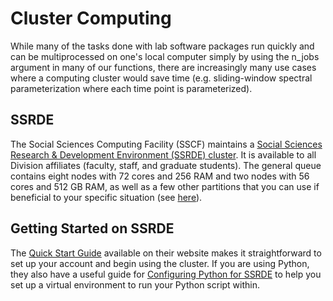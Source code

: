 # Cluster Computing

While many of the tasks done with lab software packages run quickly and can be multiprocessed on one's local computer simply by using the n_jobs argument in many of our functions, there are increasingly many use cases where a computing cluster would save time (e.g. sliding-window spectral parameterization where each time point is parameterized). 

## SSRDE
The Social Sciences Computing Facility (SSCF) maintains a [Social Sciences Research & Development Environment (SSRDE) cluster](https://sscf.ucsd.edu/ssrde). It is available to all Division affiliates (faculty, staff, and graduate students). The general queue contains eight nodes with 72 cores and 256 RAM and two nodes with 56 cores and 512 GB RAM, as well as a few other partitions that you can use if beneficial to your specific situation (see [here](https://sscf.ucsd.edu/ssrde/cluster-specifications)).

## Getting Started on SSRDE
The [Quick Start Guide](https://sscf.ucsd.edu/ssrde/quick-start-guide) available on their website makes it straightforward to set up your account and begin using the cluster. If you are using Python, they also have a useful guide for [Configuring Python for SSRDE](https://sscf.ucsd.edu/ssrde/learning-resources/configuring-python-for-ssrde) to help you set up a virtual environment to run your Python script within.
